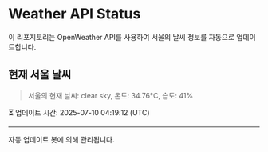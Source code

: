 
# Weather API Status

이 리포지토리는 OpenWeather API를 사용하여 서울의 날씨 정보를 자동으로 업데이트합니다.

## 현재 서울 날씨
> 서울의 현재 날씨: clear sky, 온도: 34.76°C, 습도: 41%

⏳ 업데이트 시간: 2025-07-10 04:19:12 (UTC)

---
자동 업데이트 봇에 의해 관리됩니다.
